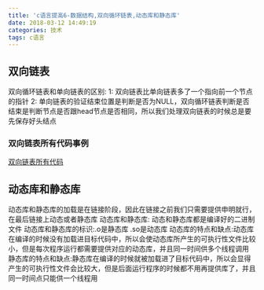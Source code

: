 ```yaml
---
title: 'c语言提高6-数据结构,双向循环链表,动态库和静态库'
date: 2018-03-12 14:49:19
categories: 技术
tags: c语言
---
```

## 双向链表
双向循环链表和单向链表的区别: 
1: 双向链表比单向链表多了一个指向前一个节点的指针
2: 单向链表的验证结束位置是判断是否为NULL，双向循环链表判断是否结束是判断节点是否跟head节点是否相同，所以我们处理双向链表的时候总是要先保存好头结点

### 双向链表所有代码事例
[双向链表所有代码](双向链表所有代码.c)

## 动态库和静态库
动态库和静态库的加载是在链接阶段，因此在链接之前我们只需要提供申明就行，在最后链接上动态或者静态库
动态库和静态库: 动态和静态库都是编译好的二进制文件
动态库和静态库的标识:.o是静态库  .so是动态库
动态库的特点和缺点:动态库在编译的时候没有加载进目标代码中，所以会使动态库所产生的可执行性文件比较小，但是每次程序运行都需要提供对应的动态库，并且同一时间供多个线程调用
静态库的特点和缺点:静态库在编译的时候就被加载进了目标代码中，所以会显得产生的可执行性文件会比较大，但是后面运行程序的时候都不用再提供库了，并且同一时间点只能供一个线程用
